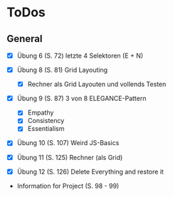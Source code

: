 # ToDos

## General

- [x] Übung 6  (S. 72) letzte 4 Selektoren (E + N)
- [x] Übung 8  (S. 81) Grid Layouting
  - [x] Rechner als Grid Layouten und vollends Testen
- [x] Übung 9  (S. 87) 3 von 8 ELEGANCE-Pattern

  - [x] Empathy
  - [x] Consistency
  - [x] Essentialism

- [x] Übung 10 (S. 107) Weird JS-Basics
- [x] Übung 11 (S. 125) Rechner (als Grid)
- [x] Übung 12 (S. 126) Delete Everything and restore it

- Information for Project (S. 98 - 99)
